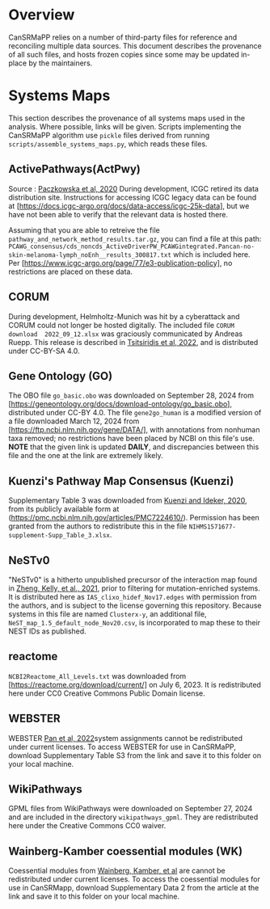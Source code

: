 # Overview

CanSRMaPP relies on a number of third-party files for reference and reconciling
multiple data sources. This document describes the provenance of all such files,
and hosts frozen copies since some may be updated in-place by the maintainers.

# Systems Maps

This section describes the provenance of all systems maps used in the 
analysis.  Where possible, links will be given.  Scripts implementing the 
CanSRMaPP algorithm use `pickle` files derived from running 
`scripts/assemble_systems_maps.py`, which reads these files.


## ActivePathways(ActPwy)
Source : [Paczkowska et al, 2020](https://doi.org/10.1038/s41467-019-13983-9) 
During development, ICGC retired its data distribution site. Instructions for 
accessing ICGC legacy data can be found at 
[https://docs.icgc-argo.org/docs/data-access/icgc-25k-data], but we have not 
been able to verify that the relevant data is hosted there.

Assuming that you are able to retreive the file 
`pathway_and_network_method_results.tar.gz`, you can find a file at this 
path: 
`PCAWG_consensus/cds_noncds_ActiveDriverPW_PCAWGintegrated.Pancan-no-skin-melanoma-lymph_noEnh__results_300817.txt`
which is included here. Per 
[https://www.icgc-argo.org/page/77/e3-publication-policy], no restrictions 
are placed on these data.

## CORUM

During development, Helmholtz-Munich was hit by a cyberattack and CORUM could 
not longer be hosted digitally.  The included file `CORUM download 
2022_09_12.xlsx` was graciously  communicated by Andreas Ruepp. This release is 
described in [Tsitsiridis et al, 2022](https://doi.org/10.1093/nar/gkac1015), 
and is distributed under CC-BY-SA 4.0.

##  Gene Ontology (GO)

The OBO file `go_basic.obo` was downloaded on September 28, 2024 from 
[https://geneontology.org/docs/download-ontology/go_basic.obo], distributed 
under CC-BY 4.0. The file `gene2go_human` is a modified version of a file 
downloaded March 12, 2024 from [https://ftp.ncbi.nlm.nih.gov/gene/DATA/], 
with annotations from nonhuman taxa removed; no restrictions have been placed 
by NCBI on this file's use. **NOTE** that the given link is updated 
**DAILY**, and discrepancies between this file and the one at the link are 
extremely likely.

## Kuenzi's Pathway Map Consensus (Kuenzi)

Supplementary Table 3 was downloaded from [Kuenzi and Ideker, 
2020](https://doi.org/10.1038/s41568-020-0240-7), from its publicly available 
form at (https://pmc.ncbi.nlm.nih.gov/articles/PMC7224610/).  Permission has 
been granted from the authors to redistribute this in the file 
`NIHMS1571677-supplement-Supp_Table_3.xlsx`.

## NeSTv0

"NeSTv0" is a hitherto unpublished precursor of the interaction map found in
[Zheng, Kelly, et al., 2021](https://doi.org/10.1126/science.abf3067), prior
to filtering for mutation-enriched systems. It is distributed here as
`IAS_clixo_hidef_Nov17.edges` with permission from the authors, and is 
subject to the license governing this repository. Because systems in this
file are named `Clusterx-y`, an additional file, `NeST_map_1.5_default_node_Nov20.csv`,
is incorporated to map these to their NEST IDs as published.

## reactome

`NCBI2Reactome_All_Levels.txt` was downloaded from [https://reactome.org/download/current/]
on July 6, 2023. It is redistributed here under CC0 Creative Commons Public Domain license.

## WEBSTER

WEBSTER [Pan et al, 2022](https://doi.org/10.1016/j.cels.2021.12.005)system 
assignments cannot be redistributed under current licenses. To access WEBSTER 
for use in CanSRMaPP, download Supplementary Table S3 from the link and save
it to this folder on your local machine.

## WikiPathways

GPML files from WikiPathways were downloaded on September 27, 2024 and are included in the
directory `wikipathways_gpml`. 
They are redistributed here under the Creative Commons CC0 waiver.

## Wainberg-Kamber coessential modules (WK)

Coessential modules from [Wainberg, Kamber, et al](https://doi.org/10.1038/s41588-021-00840-z)
are cannot be redistributed under current licenses. To access the coessential modules
for use in CanSRMapp, download Supplementary Data 2 from the article at the link
and save it to this folder on your local machine.




